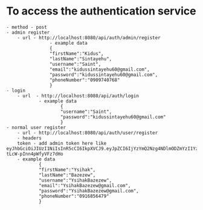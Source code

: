 # To access the authentication service

    - method - post
    - admin register
        - url - http://localhost:8080/api/auth/admin/register
                    - example data
                    {
                    "firstName":"Kidus",
                    "lastName":"Sintayehu",
                    "username":"Saint",
                    "email":"kidussintayehu60@gmail.com",
                    "password":"kidussintayehu60@gmail.com",
                    "phoneNumber":"0909740768"
                    }
    - login
        - url  - http://localhost:8080/api/auth/login
                - example data
                        {
                        "username":"Saint",
                        "password":"kidussintayehu60@gmail.com"
                        }
    - normal user register
        - url - http://localhost:8080/api/auth/user/register
        - headers
        token - add admin token here like eyJhbGciOiJIUzI1NiIsInR5cCI6IkpXVCJ9.eyJpZCI6IjYzYmQ2Nzg4NDlmODZmYzI1YzU3NmIwMSIsImlzQWRtaW4iOnRydWUsImlhdCI6MTY3MzM1NzYzNCwiZXhwIjoxNjczNjE2ODM0fQ.f_JTjQSND1Qh6mrgodmYA-tLcW-pInn4pWfyVFz7dHo
        - example data
                {
                "firstName":"Ysihak",
                "lastName":"Bazezew",
                "username":"YsihakBazezew",
                "email":"YsihakBazezew@gmail.com",
                "password":"YsihakBazezew@gmail.com",
                "phoneNumber":"0916856479"
                }
